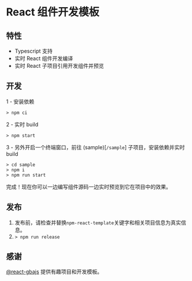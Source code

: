# React 组件开发模板

## 特性

- Typescript 支持
- 实时 React 组件开发编译
- 实时 React 子项目引用开发组件并预览

## 开发

1 - 安装依赖

```
> npm ci
```

2 - 实时 build

```
> npm start
```

3 - 另外开启一个终端窗口，前往 (sample)[`/sample`] 子项目，安装依赖并实时 build

```
> cd sample
> npm i
> npm run start
```

完成！现在你可以一边编写组件源码一边实时预览到它在项目中的效果。

## 发布

1. 发布前，请检查并替换`npm-react-template`关键字和相关项目信息为真实信息。
2. `> npm run release`

## 感谢

[@react-gbajs](https://github.com/macabeus/react-gbajs) 提供有趣项目和开发模板。<br />
